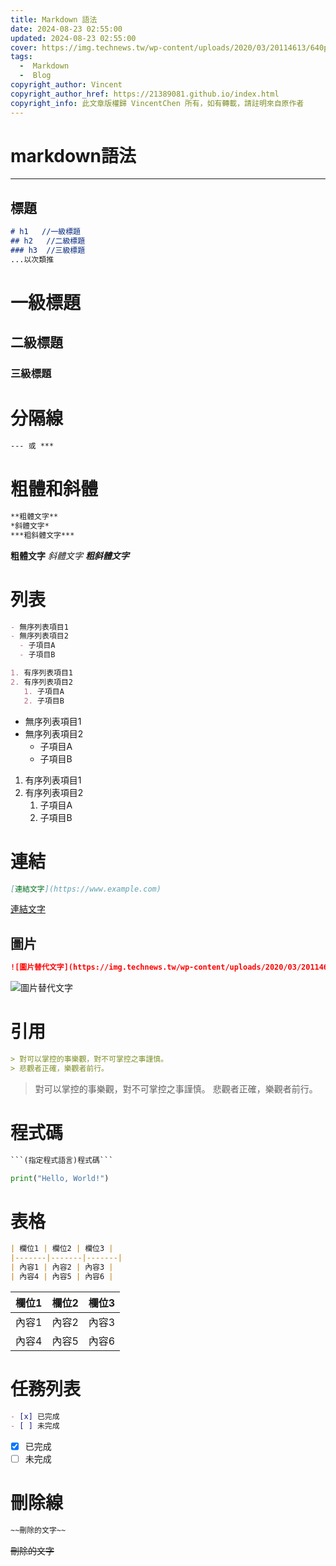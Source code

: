 ```yaml
---
title: Markdown 語法
date: 2024-08-23 02:55:00
updated: 2024-08-23 02:55:00
cover: https://img.technews.tw/wp-content/uploads/2020/03/20114613/640px-Markdown-mark.jpg
tags: 
  -  Markdown
  -  Blog
copyright_author: Vincent
copyright_author_href: https://21389081.github.io/index.html
copyright_info: 此文章版權歸 VincentChen 所有，如有轉載，請註明來自原作者
---
```

# **markdown語法**
---

## 標題
```markdown
# h1   //一級標題
## h2   //二級標題
### h3  //三級標題
...以次類推
``` 
# 一級標題
## 二級標題
### 三級標題

# 分隔線
```markdown
--- 或 ***
```
# 粗體和斜體
```markdown
**粗體文字**
*斜體文字*
***粗斜體文字***
```
**粗體文字**
*斜體文字*
***粗斜體文字***

# 列表
```markdown
- 無序列表項目1
- 無序列表項目2
  - 子項目A
  - 子項目B

1. 有序列表項目1
2. 有序列表項目2
   1. 子項目A
   2. 子項目B
```
- 無序列表項目1
- 無序列表項目2
  - 子項目A
  - 子項目B

1. 有序列表項目1
2. 有序列表項目2
   1. 子項目A
   2. 子項目B

# 連結
```markdown
[連結文字](https://www.example.com)
```
[連結文字](https://www.example.com)

## 圖片
```markdown
![圖片替代文字](https://img.technews.tw/wp-content/uploads/2020/03/20114613/640px-Markdown-mark.jpg)
```
![圖片替代文字](https://img.technews.tw/wp-content/uploads/2020/03/20114613/640px-Markdown-mark.jpg)

# 引用
```markdown
> 對可以掌控的事樂觀，對不可掌控之事謹慎。
> 悲觀者正確，樂觀者前行。
```
> 對可以掌控的事樂觀，對不可掌控之事謹慎。
> 悲觀者正確，樂觀者前行。

# 程式碼
```markdown
```(指定程式語言)程式碼```
```
```python
print("Hello, World!")
```


# 表格
```markdown
| 欄位1 | 欄位2 | 欄位3 |
|-------|-------|-------|
| 內容1 | 內容2 | 內容3 |
| 內容4 | 內容5 | 內容6 |
```
| 欄位1 | 欄位2 | 欄位3 |
|-------|-------|-------|
| 內容1 | 內容2 | 內容3 |
| 內容4 | 內容5 | 內容6 |

# 任務列表
```markdown
- [x] 已完成
- [ ] 未完成
```
- [x] 已完成
- [ ] 未完成

# 刪除線
```markdown
~~刪除的文字~~
```
~~刪除的文字~~
